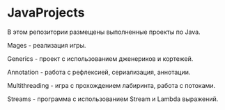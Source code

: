 # JavaProjects
В этом репозитории размещены выполненные проекты по Java.

Mages - реализация игры.

Generics - проект с использованием дженериков и кортежей.

Annotation - работа с рефлексией, сериализация, аннотации.

Multithreading - игра с прохождением лабиринта, работа с потоками.

Streams - программа с использованием Stream и Lambda выражений.

